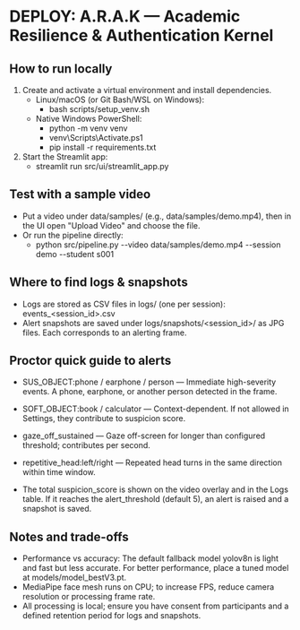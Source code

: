 # DEPLOY: A.R.A.K — Academic Resilience & Authentication Kernel

## How to run locally

1. Create and activate a virtual environment and install dependencies.
   - Linux/macOS (or Git Bash/WSL on Windows):
     - bash scripts/setup_venv.sh
   - Native Windows PowerShell:
     - python -m venv venv
     - venv\Scripts\Activate.ps1
     - pip install -r requirements.txt
2. Start the Streamlit app:
   - streamlit run src/ui/streamlit_app.py

## Test with a sample video

- Put a video under data/samples/ (e.g., data/samples/demo.mp4), then in the UI open "Upload Video" and choose the file.
- Or run the pipeline directly:
  - python src/pipeline.py --video data/samples/demo.mp4 --session demo --student s001

## Where to find logs & snapshots

- Logs are stored as CSV files in logs/ (one per session): events_<session_id>.csv
- Alert snapshots are saved under logs/snapshots/<session_id>/ as JPG files. Each corresponds to an alerting frame.

## Proctor quick guide to alerts

- SUS_OBJECT:phone / earphone / person — Immediate high-severity events. A phone, earphone, or another person detected in the frame.
- SOFT_OBJECT:book / calculator — Context-dependent. If not allowed in Settings, they contribute to suspicion score.
- gaze_off_sustained — Gaze off-screen for longer than configured threshold; contributes per second.
- repetitive_head:left/right — Repeated head turns in the same direction within time window.

- The total suspicion_score is shown on the video overlay and in the Logs table. If it reaches the alert_threshold (default 5), an alert is raised and a snapshot is saved.

## Notes and trade-offs

- Performance vs accuracy: The default fallback model yolov8n is light and fast but less accurate. For better performance, place a tuned model at models/model_bestV3.pt.
- MediaPipe face mesh runs on CPU; to increase FPS, reduce camera resolution or processing frame rate.
- All processing is local; ensure you have consent from participants and a defined retention period for logs and snapshots.
